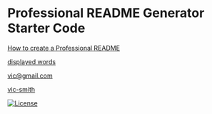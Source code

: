 # Professional README Generator Starter Code

[How to create a Professional README](./readme-guide.md)


[displayed words](https://www.google.com)

vic@gmail.com

[vic-smith](https://github.com/vic-smith)

[![License](https://img.shields.io/badge/License-Apache_2.0-blue.svg)](https://opensource.org/licenses/Apache-2.0)